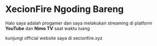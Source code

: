 # XecionFire Ngoding Bareng

Halo saya adalah progamer dan saya melakukan streaming di platform **YouTube** dan **Nimo TV** saat waktu luang

kunjungi official website saya di xecionfire.xyz

